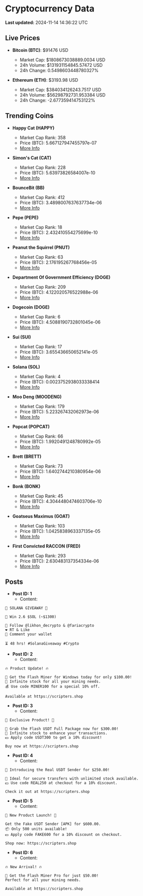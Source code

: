 # Cryptocurrency Data

**Last updated:** 2024-11-14 14:36:22 UTC

## Live Prices
- **Bitcoin (BTC)**: $91476 USD
  - Market Cap: $1808673038889.0034 USD
  - 24h Volume: $131931154845.57472 USD
  - 24h Change: 0.5498603448780327%

- **Ethereum (ETH)**: $3193.98 USD
  - Market Cap: $384034126243.7517 USD
  - 24h Volume: $56298792731.953384 USD
  - 24h Change: -2.677359414753122%

## Trending Coins
- **Happy Cat (HAPPY)**
  - Market Cap Rank: 358
  - Price (BTC): 5.667127947455797e-07
  - [More Info](https://www.coingecko.com/en/coins/happycat)

- **Simon's Cat (CAT)**
  - Market Cap Rank: 228
  - Price (BTC): 5.63973826584007e-10
  - [More Info](https://www.coingecko.com/en/coins/simons-cat)

- **BounceBit (BB)**
  - Market Cap Rank: 412
  - Price (BTC): 3.4898007637637734e-06
  - [More Info](https://www.coingecko.com/en/coins/bouncebit)

- **Pepe (PEPE)**
  - Market Cap Rank: 18
  - Price (BTC): 2.432410554275699e-10
  - [More Info](https://www.coingecko.com/en/coins/pepe)

- **Peanut the Squirrel (PNUT)**
  - Market Cap Rank: 63
  - Price (BTC): 2.176195267768456e-05
  - [More Info](https://www.coingecko.com/en/coins/peanut-the-squirrel)

- **Department Of Government Efficiency (DOGE)**
  - Market Cap Rank: 209
  - Price (BTC): 4.122020576522988e-06
  - [More Info](https://www.coingecko.com/en/coins/department-of-government-efficiency)

- **Dogecoin (DOGE)**
  - Market Cap Rank: 6
  - Price (BTC): 4.5088190732801045e-06
  - [More Info](https://www.coingecko.com/en/coins/dogecoin)

- **Sui (SUI)**
  - Market Cap Rank: 17
  - Price (BTC): 3.655436650652141e-05
  - [More Info](https://www.coingecko.com/en/coins/sui)

- **Solana (SOL)**
  - Market Cap Rank: 4
  - Price (BTC): 0.0023752938033338414
  - [More Info](https://www.coingecko.com/en/coins/solana)

- **Moo Deng (MOODENG)**
  - Market Cap Rank: 179
  - Price (BTC): 5.223267432062973e-06
  - [More Info](https://www.coingecko.com/en/coins/moo-deng)

- **Popcat (POPCAT)**
  - Market Cap Rank: 66
  - Price (BTC): 1.9920491248780992e-05
  - [More Info](https://www.coingecko.com/en/coins/popcat)

- **Brett (BRETT)**
  - Market Cap Rank: 73
  - Price (BTC): 1.6402744210380954e-06
  - [More Info](https://www.coingecko.com/en/coins/brett-2)

- **Bonk (BONK)**
  - Market Cap Rank: 45
  - Price (BTC): 4.3044480474603706e-10
  - [More Info](https://www.coingecko.com/en/coins/bonk)

- **Goatseus Maximus (GOAT)**
  - Market Cap Rank: 103
  - Price (BTC): 1.0425838963337135e-05
  - [More Info](https://www.coingecko.com/en/coins/goatseus-maximus)

- **First Convicted RACCON (FRED)**
  - Market Cap Rank: 293
  - Price (BTC): 2.630483137354334e-06
  - [More Info](https://www.coingecko.com/en/coins/first-convicted-raccon)

## Posts
- **Post ID: 1**
  - Content:
```
🚀 SOLANA GIVEAWAY 🚀

🎁 Win 2.6 $SOL (~$1300)

🤝 Follow @likhon_decrypto & @fariacrypto
❤️ RT & Like
💬 Comment your wallet

⏳ 48 hrs! #SolanaGiveaway #Crypto
```

- **Post ID: 2**
  - Content:
```
🔥 Product Update! 🔥

🚀 Get the Flash Miner for Windows today for only $100.00!
🔋 Infinite stock for all your mining needs.
💰 Use code MINER100 for a special 10% off.

Available at https://scripters.shop
```

- **Post ID: 3**
  - Content:
```
🎁 Exclusive Product! 🎁

💸 Grab the Flash USDT Full Package now for $300.00!
🎉 Infinite stock to enhance your transactions.
💵 Apply code USDT300 to get a 10% discount!

Buy now at https://scripters.shop
```

- **Post ID: 4**
  - Content:
```
💎 Introducing the Real USDT Sender for $250.00!

💼 Ideal for secure transfers with unlimited stock available.
💵 Use code REAL250 at checkout for a 10% discount.

Check it out at https://scripters.shop
```

- **Post ID: 5**
  - Content:
```
🚀 New Product Launch! 🚀

Get the Fake USDT Sender [APK] for $600.00.
📦 Only 500 units available!
💵 Apply code FAKE600 for a 10% discount on checkout.

Shop now: https://scripters.shop
```

- **Post ID: 6**
  - Content:
```
🔥 New Arrival! 🔥

💸 Get the Flash Miner Pro for just $50.00!
Perfect for all your mining needs.

Available at https://scripters.shop
```

